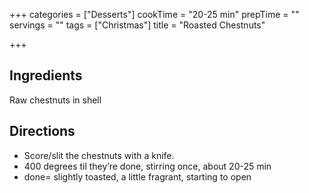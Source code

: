 +++
categories = ["Desserts"]
cookTime = "20-25 min"
prepTime = ""
servings = ""
tags = ["Christmas"]
title = "Roasted Chestnuts"

+++
## Ingredients 

Raw chestnuts in shell

## Directions

* Score/slit the chestnuts with a knife.
* 400 degrees til they’re done, stirring once, about 20-25 min
* done= slightly toasted, a little fragrant, starting to open